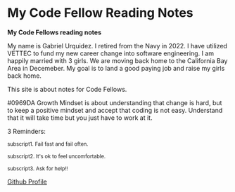 # My Code Fellow Reading Notes
 
**My Code Fellows reading notes**

My name is Gabriel Urquidez.  I retired from the Navy in 2022. I have utilized VETTEC to fund my new career change into software engineering. I am happily married with 3 girls. We are moving back home to the California Bay Area in Decemeber.  My goal is to land a good paying job and raise my girls back home.  

This site is about notes for Code Fellows. 

#0969DA Growth Mindset is about understanding that change is hard, but to keep a positive mindset and accept that coding is not easy. Understand that it will take time but you just have to work at it. 

3 Reminders:

<sub>subscript</sup>1. Fail fast and fail often.

<sub>subscript</sup>2. It's ok to feel uncomfortable.

<sub>subscript</sup>3. Ask for help!!

[Github Profile](https://github.com/sailorgabe)

